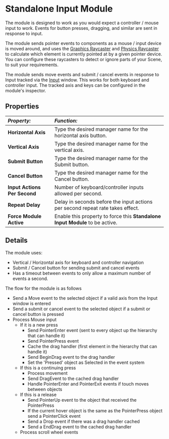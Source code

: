 # Standalone Input Module

The module is designed to work as you would expect a controller / mouse input to work. Events for button presses, dragging, and similar are sent in response to input.

The module sends pointer events to components as a mouse / input device is moved around, and uses the [Graphics Raycaster](script-GraphicRaycaster.md) and [Physics Raycaster](script-PhysicsRaycaster.md) to calculate which element is currently pointed at by a given pointer device. You can configure these raycasters to detect or ignore parts of your Scene, to suit your requirements.

The module sends move events and submit / cancel events in response to Input tracked via the [Input](https://docs.unity3d.com/Manual/class-InputManager.html) window. This works for both keyboard and controller input. The tracked axis and keys can be configured in the module's inspector.


## Properties

|**_Property:_** |**_Function:_** |
|:---|:---|
|__Horizontal Axis__ | Type the desired manager name for the horizontal axis button. |
|__Vertical Axis__ | Type the desired manager name for the vertical axis. |
|__Submit Button__ | Type the desired manager name for the Submit button. |
|__Cancel Button__ | Type the desired manager name for the Cancel button. |
|__Input Actions Per Second__ | Number of keyboard/controller inputs allowed per second. |
|__Repeat Delay__ | Delay in seconds before the input actions per second repeat rate takes effect. |
|__Force Module Active__ | Enable this property to force this __Standalone Input Module__ to be active. |

## Details
The module uses:

- Vertical / Horizontal axis for keyboard and controller navigation
- Submit / Cancel button for sending submit and cancel events
- Has a timeout between events to only allow a maximum number of events a second.

The flow for the module is as follows

- Send a Move event to the selected object if a valid axis from the Input window is entered
- Send a submit or cancel event to the selected object if a submit or cancel button is pressed
- Process Mouse input
    - If it is a new press
        - Send PointerEnter event (sent to every object up the hierarchy that can handle it)
        - Send PointerPress event
        - Cache the drag handler (first element in the hierarchy that can handle it)
        - Send BeginDrag event to the drag handler
        - Set the 'Pressed' object as Selected in the event system
    - If this is a continuing press
        - Process movement
        - Send DragEvent to the cached drag handler
        - Handle PointerEnter and PointerExit events if touch moves between objects
    - If this is a release
        - Send PointerUp event to the object that received the PointerPress
        - If the current hover object is the same as the PointerPress object send a PointerClick event
        - Send a Drop event if there was a drag handler cached
        - Send a EndDrag event to the cached drag handler
    - Process scroll wheel events
